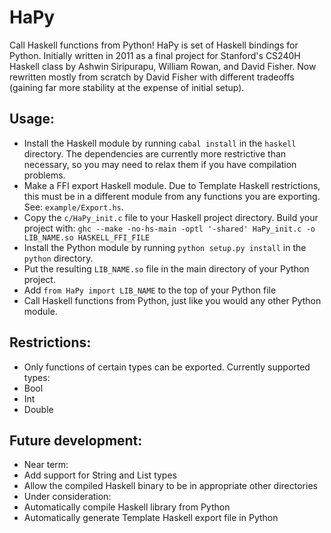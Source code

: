 HaPy
====

Call Haskell functions from Python!  HaPy is set of Haskell bindings for Python.  Initially written in 2011 as a final project for Stanford's CS240H Haskell class by Ashwin Siripurapu, William Rowan, and David Fisher.  Now rewritten mostly from scratch by David Fisher with different tradeoffs (gaining far more stability at the expense of initial setup).

Usage:
------
* Install the Haskell module by running `cabal install` in the `haskell` directory. The dependencies are currently more restrictive than necessary, so you may need to relax them if you have compilation problems.
* Make a FFI export Haskell module.  Due to Template Haskell restrictions, this must be in a different module from any functions you are exporting.  See: `example/Export.hs`.
* Copy the `c/HaPy_init.c` file to your Haskell project directory.  Build your project with:
	`ghc --make -no-hs-main -optl '-shared' HaPy_init.c -o LIB_NAME.so HASKELL_FFI_FILE`
* Install the Python module by running `python setup.py install` in the `python` directory.
* Put the resulting `LIB_NAME.so` file in the main directory of your Python project.
* Add `from HaPy import LIB_NAME` to the top of your Python file
* Call Haskell functions from Python, just like you would any other Python module.

Restrictions:
-------------
* Only functions of certain types can be exported.  Currently supported types:
 * Bool
 * Int
 * Double

Future development:
-------------------
* Near term:
 * Add support for String and List types
 * Allow the compiled Haskell binary to be in appropriate other directories
* Under consideration:
 * Automatically compile Haskell library from Python
 * Automatically generate Template Haskell export file in Python
